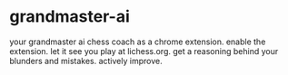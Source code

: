 # grandmaster-ai
your grandmaster ai chess coach as a chrome extension. enable the extension. let it see you play at lichess.org. get a reasoning behind your blunders and mistakes. actively improve.
